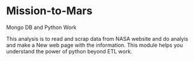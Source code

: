 # Mission-to-Mars
Mongo DB and Python Work

This analysis is to read and scrap data from NASA website and do analyis and make a New web page with the information. This module helps you understand the power of python beyond ETL work.
